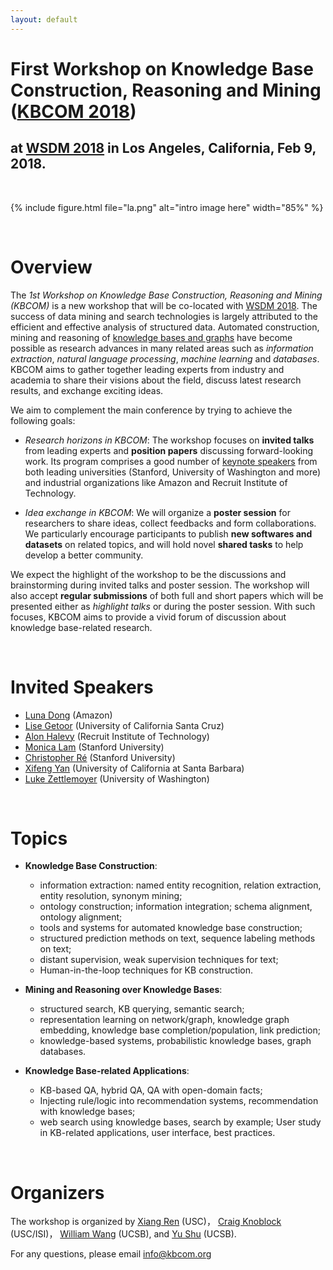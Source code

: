 ```yaml
---
layout: default
---
```

# First Workshop on Knowledge Base Construction, Reasoning and Mining ([KBCOM 2018](http://kbcom.org))
## at [WSDM 2018](http://www.wsdm-conference.org/2018/) in Los Angeles, California, Feb 9, 2018.  

<br>

{% include figure.html file="la.png" alt="intro image here" width="85%" %}

<br>

# Overview
The *1st Workshop on Knowledge Base Construction, Reasoning and Mining (KBCOM)* is a new workshop that will be co-located with [WSDM 2018](http://www.wsdm-conference.org/2018/). The success of data mining and search technologies is largely attributed to the efficient and effective analysis of structured data. Automated construction, mining and reasoning of [knowledge bases and graphs](https://en.wikipedia.org/wiki/Knowledge_base) have become possible as research advances in many related areas such as *information extraction*, *natural language processing*, *machine learning* and *databases*. KBCOM aims to gather together leading experts from industry and academia to share their visions about the field, discuss latest research results, and exchange exciting ideas. 

We aim to complement the main conference by trying to achieve the following goals:

+ *Research horizons in KBCOM*: The workshop focuses on **invited talks** from leading experts and **position papers**  discussing forward-looking work. Its program comprises a good number of [keynote speakers](http://kbcom.org/1-speaker.html) from both leading universities (Stanford, University of Washington and more) and industrial organizations like Amazon and Recruit Institute of Technology.

+ *Idea exchange in KBCOM*: We will organize a **poster session** for researchers to share ideas, collect feedbacks and form collaborations. We particularly encourage participants to publish **new softwares and datasets** on related topics, and will hold novel **shared tasks** to help develop a better community.

We expect the highlight of the workshop to be the discussions and brainstorming during invited talks and poster session. The workshop will also accept **regular submissions** of both full and short papers which will be presented either as *highlight talks* or during the poster session. With such focuses, KBCOM aims to provide a vivid forum of discussion about knowledge base-related research.

<br>

# Invited Speakers
+ [Luna Dong](http://lunadong.com/)  (Amazon)
+ [Lise Getoor](https://getoor.soe.ucsc.edu/)  (University of California Santa Cruz)
+ [Alon Halevy](https://homes.cs.washington.edu/~alon/)  (Recruit Institute of Technology)
+ [Monica Lam](https://suif.stanford.edu/~lam/)  (Stanford University)
+ [Christopher Ré](https://cs.stanford.edu/people/chrismre/)  (Stanford University)
+ [Xifeng Yan](http://www.cs.ucsb.edu/~xyan/)  (University of California at Santa Barbara)
+ [Luke Zettlemoyer](https://www.cs.washington.edu/people/faculty/lsz)  (University of Washington)

<br>

# Topics
+ **Knowledge Base Construction**: 
  - information extraction: named entity recognition, relation extraction, entity resolution, synonym mining; 
  - ontology construction; information integration; schema alignment, ontology alignment; 
  - tools and systems for automated knowledge base construction; 
  - structured prediction methods on text, sequence labeling methods on text; 
  - distant supervision, weak supervision techniques for text; 
  - Human-in-the-loop techniques for KB construction.

+ **Mining and Reasoning over Knowledge Bases**: 
  - structured search, KB querying, semantic search; 
  - representation learning on network/graph, knowledge graph embedding, knowledge base completion/population, link prediction; 
  - knowledge-based systems, probabilistic knowledge bases, graph databases.

+ **Knowledge Base-related Applications**: 
  - KB-based QA, hybrid QA, QA with open-domain facts; 
  - Injecting rule/logic into recommendation systems, recommendation with knowledge bases; 
  - web search using knowledge bases, search by example; User study in KB-related applications, user interface, best practices.
  
<br>

# Organizers
The workshop is organized by [Xiang Ren](http://xren7.web.engr.illinois.edu/) (USC)， [Craig Knoblock](http://usc-isi-i2.github.io/knoblock/) (USC/ISI)， [William Wang](https://www.cs.ucsb.edu/~william/) (UCSB), and [Yu Shu](http://cs.ucsb.edu/~ysu/) (UCSB).

For any questions, please email [info@kbcom.org](mailto:info@kbcom.org)

<br>
